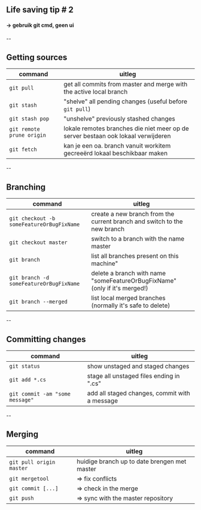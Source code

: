 ## Life saving tip # 2
#### <!-- .element: class="fragment" --> -> gebruik git cmd, geen ui
--

## Getting sources

<!-- .slide: style="font-size:28" -->
|command|uitleg|
|-------|------|
|`git pull`| get all commits from master and merge with the active local branch |
| `git stash` |"shelve" all pending changes (useful before `git pull`) |
| `git stash pop` |"unshelve" previously stashed changes |
| `git remote prune origin` |lokale remotes branches die niet meer op de server bestaan ook lokaal verwijderen |
| `git fetch` | kan je een oa. branch vanuit workitem gecreeërd lokaal beschikbaar maken |

--

## Branching
<!-- .slide: style="font-size:28" -->
|command|uitleg|
|-------|------|
| `git checkout -b someFeatureOrBugFixName` |create a new branch from the current branch and switch to the new branch |
| `git checkout master` |switch to a branch with the name master |
| `git branch` | list all branches present on this machine" |
| `git branch -d someFeatureOrBugFixName` |delete a branch with name "someFeatureOrBugFixName" (only if it's merged!) |
| `git branch --merged` |list local merged branches (normally it's safe to delete) |

--

## Committing changes
<!-- .slide: style="font-size:28" -->
|command|uitleg|
|-------|------|
| `git status` |show unstaged and staged changes |
| `git add *.cs` |stage all unstaged files ending in ".cs" |
| `git commit -am "some message"` |add all staged changes, commit with a message |

--

## Merging
<!-- .slide: style="font-size:28" -->
|command|uitleg|
|-------|------|
| `git pull origin master`| huidige branch up to date brengen met master |
|  `git mergetool` |=> fix conflicts |
|  `git commit [...]` |=> check in the merge |
|  `git push` |=> sync with the master repository |


